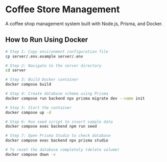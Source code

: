 # Coffee Store Management

A coffee shop management system built with Node.js, Prisma, and Docker.

## How to Run Using Docker

```bash
# Step 1: Copy environment configuration file
cp server/.env.example server/.env

# Step 2: Navigate to the server directory
cd server

# Step 3: Build Docker container
docker compose build

# Step 4: Create database schema using Prisma
docker compose run backend npx prisma migrate dev --name init

# Step 5: Start the container
docker compose up -d

# Step 6: Run seed script to insert sample data
docker compose exec backend npm run seed

# Step 7: Open Prisma Studio to check database
docker compose exec backend npx prisma studio

# To reset the database completely (delete volume)
docker compose down -v
